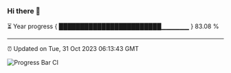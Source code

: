 ### Hi there 👋

⏳ Year progress { ████████████████████████▁▁▁▁▁▁ } 83.08 %

---

⏰ Updated on Tue, 31 Oct 2023 06:13:43 GMT

![Progress Bar CI](https://github.com/liununu/liununu/workflows/Progress%20Bar%20CI/badge.svg)
